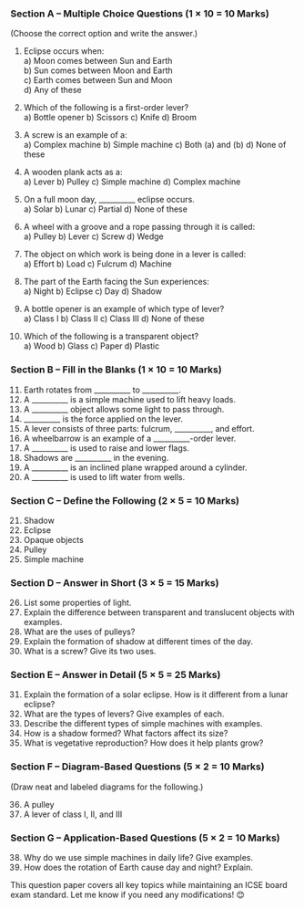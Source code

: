### **Section A – Multiple Choice Questions (1 × 10 = 10 Marks)**  
(Choose the correct option and write the answer.)  

1. Eclipse occurs when:  
   a) Moon comes between Sun and Earth  
   b) Sun comes between Moon and Earth  
   c) Earth comes between Sun and Moon  
   d) Any of these  

2. Which of the following is a first-order lever?  
   a) Bottle opener     b) Scissors     c) Knife     d) Broom  

3. A screw is an example of a:  
   a) Complex machine     b) Simple machine     c) Both (a) and (b)     d) None of these  

4. A wooden plank acts as a:  
   a) Lever     b) Pulley     c) Simple machine    d) Complex machine  

5. On a full moon day, __________ eclipse occurs.  
   a) Solar     b) Lunar     c) Partial     d) None of these  

6. A wheel with a groove and a rope passing through it is called:  
   a) Pulley     b) Lever     c) Screw     d) Wedge  

7. The object on which work is being done in a lever is called:  
   a) Effort     b) Load     c) Fulcrum     d) Machine  

8. The part of the Earth facing the Sun experiences:  
   a) Night     b) Eclipse     c) Day     d) Shadow  

9. A bottle opener is an example of which type of lever?  
   a) Class I     b) Class II     c) Class III     d) None of these  

10. Which of the following is a transparent object?  
   a) Wood     b) Glass     c) Paper     d) Plastic  
 
### **Section B – Fill in the Blanks (1 × 10 = 10 Marks)**  

11. Earth rotates from __________ to __________.  
12. A __________ is a simple machine used to lift heavy loads.  
13. A __________ object allows some light to pass through.  
14. __________ is the force applied on the lever.  
15. A lever consists of three parts: fulcrum, __________, and effort.  
16. A wheelbarrow is an example of a __________-order lever.  
17. A __________ is used to raise and lower flags.  
18. Shadows are __________ in the evening.  
19. A __________ is an inclined plane wrapped around a cylinder.  
20. A __________ is used to lift water from wells.  
 
### **Section C – Define the Following (2 × 5 = 10 Marks)**  

21. Shadow  
22. Eclipse  
23. Opaque objects  
24. Pulley  
25. Simple machine  
 
### **Section D – Answer in Short (3 × 5 = 15 Marks)**  

26. List some properties of light.  
27. Explain the difference between transparent and translucent objects with examples.  
28. What are the uses of pulleys?  
29. Explain the formation of shadow at different times of the day.  
30. What is a screw? Give its two uses.  
 
### **Section E – Answer in Detail (5 × 5 = 25 Marks)**  

31. Explain the formation of a solar eclipse. How is it different from a lunar eclipse?  
32. What are the types of levers? Give examples of each.  
33. Describe the different types of simple machines with examples.  
34. How is a shadow formed? What factors affect its size?  
35. What is vegetative reproduction? How does it help plants grow?  
 
### **Section F – Diagram-Based Questions (5 × 2 = 10 Marks)**  

(Draw neat and labeled diagrams for the following.)  

36. A pulley  
37. A lever of class I, II, and III  
 
### **Section G – Application-Based Questions (5 × 2 = 10 Marks)**  

38. Why do we use simple machines in daily life? Give examples.  
39. How does the rotation of Earth cause day and night? Explain.  
 
This question paper covers all key topics while maintaining an ICSE board exam standard. Let me know if you need any modifications! 😊
